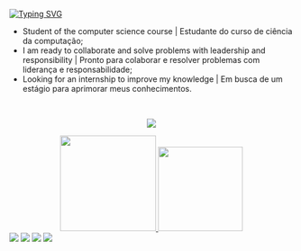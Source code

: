 [![Typing SVG](https://readme-typing-svg.herokuapp.com/?color=1c88desize=35&center=true&vCenter=true&width=1000&lines=Olá,+Seja+bem+vindo+ao+meu+perfil)](https://git.io/typing-svg)
- Student of the computer science course | Estudante do curso de ciência da computação;
- I am ready to collaborate and solve problems with leadership and responsibility | Pronto para colaborar e resolver problemas com liderança e responsabilidade;
- Looking for an internship to improve my knowledge | Em busca de um estágio para aprimorar meus conhecimentos.

<div style="display: inline_block"><br>
    <p align="center">
  <a href="https://skillicons.dev">
    <img src="https://skillicons.dev/icons?i=py,django,bootstrap,git,java,html,css,js" />
  </a>
</p>
</div>

<div align="center">
  <a href="[https://github.com/JoaoThiagoNunes](https://github.com/JoaoThiagoNunes)"> 
  <img height="170em" src="https://github-readme-stats.vercel.app/api?username=JoaoThiago&theme=vue-dark&include_all_commits=true&count_private=true"/>
  <img height="150em" src="https://github-readme-stats.vercel.app/api/top-langs/?username=JoaoThiagoNunes&layout=compact&langs_count=16&theme=vue-dark"/>
</div>
    
<div> 
  <a href="https://www.youtube.com/channel/UCULzmmysIqPdl6LkK04MlUg" target="_blank"><img src="https://img.shields.io/badge/YouTube-FF0000?style=for-the-badge&logo=youtube&logoColor=white" target="_blank"></a>
  <a href="https://instagram.com/jt.nunes" target="_blank"><img src="https://img.shields.io/badge/-Instagram-%23E4405F?style=for-the-badge&logo=instagram&logoColor=white" target="_blank"></a>
  <a href = "mailto:joaot523@gmail.com"><img src="https://img.shields.io/badge/-Gmail-%23333?style=for-the-badge&logo=gmail&logoColor=white" target="_blank"></a>
  <a href="https://www.linkedin.com/in/joão-thiago-517163227/" target="_blank"><img src="https://img.shields.io/badge/-LinkedIn-%230077B5?style=for-the-badge&logo=linkedin&logoColor=white" target="_blank"></a> 
</div>

  
